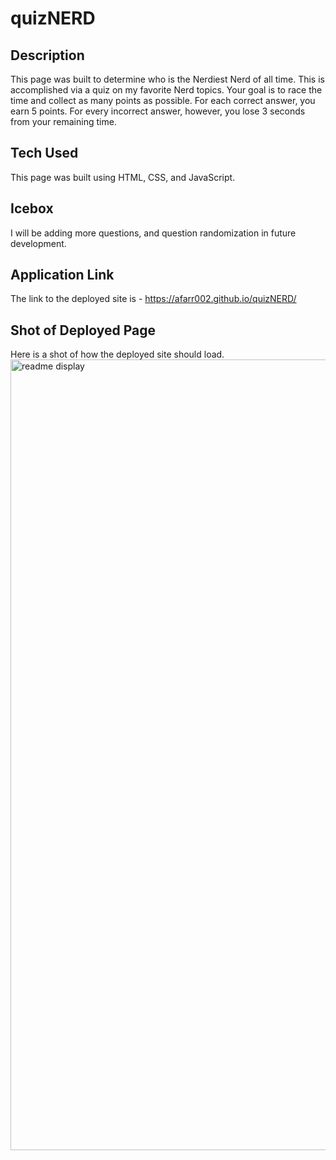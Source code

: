 # quizNERD

## Description

This page was built to determine who is the Nerdiest Nerd of all time. This is accomplished via a quiz on my favorite Nerd topics. Your goal is to race the time and collect as many points as possible. For each correct answer, you earn 5 points. For every incorrect answer, however, you lose 3 seconds from your remaining time.

## Tech Used

This page was built using HTML, CSS, and JavaScript.

## Icebox

I will be adding more questions, and question randomization in future development.

## Application Link

The link to the deployed site is - https://afarr002.github.io/quizNERD/

## Shot of Deployed Page

Here is a shot of how the deployed site should load.
<img width="1265" alt="readme display" src="https://user-images.githubusercontent.com/88466341/140868829-4174bc1c-1535-42b5-a1cf-9c5d2df4d91c.png">
